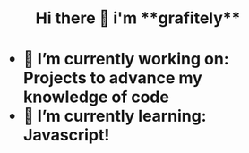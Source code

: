 <h1 Align=center>Hi there 👋 i'm **grafitely**<h1>

- 🔭 I’m currently working on: Projects to advance my knowledge of code
- 🌱 I’m currently learning: Javascript!
